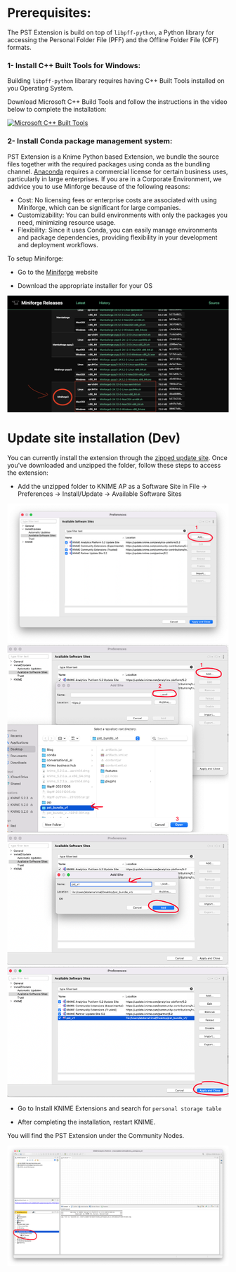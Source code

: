 
# Prerequisites:

The PST Extension is build on top of `libpff-python`, a Python library for accessing the Personal Folder File (PFF) and the Offline Folder File (OFF) formats.


### 1- Install C++ Built Tools for Windows:

Building `libpff-python` libarary requires having C++ Built Tools installed on you Operating System.

Download Microsoft C++ Build Tools and follow the instructions in the video below to complete the installation:

[![Microsoft C++ Built Tools](https://img.youtube.com/vi/_keTL9ymGjw/0.jpg)](https://www.youtube.com/watch?v=_keTL9ymGjw)

### 2- Install Conda package management system:

PST Extension is a Knime Python based Extension, we bundle the source files together with the required packages using conda as the bundling channel. 
[Anaconda](https://docs.anaconda.com/free/miniconda/) requires a commercial license for certain business uses, particularly in large enterprises. If you are in a Corporate Environment, we addvice you to use Minforge because of the following reasons:

- Cost: No licensing fees or enterprise costs are associated with using Miniforge, which can be significant for large companies.
- Customizability: You can build environments with only the packages you need, minimizing resource usage.
- Flexibility: Since it uses Conda, you can easily manage environments and package dependencies, providing flexibility in your development and deployment workflows.

To setup Miniforge:

- Go to the [Miniforge](https://conda-forge.org/miniforge/) website

- Download the appropriate installer for your OS

![](./imgs/miniforge.png)

# Update site installation (Dev)

You can currently install the extension through the [zipped update site](https://drive.google.com/drive/folders/1xDHDRN0CnylSSf24QgzIbFbWg3NZnl0K?usp=sharing). Once you've downloaded and unzipped the folder, follow these steps to access the extension:

- Add the unzipped folder to KNIME AP as a Software Site in File → Preferences → Install/Update → Available Software Sites

![](./imgs/1.png)
![](./imgs/2.png)
![](./imgs/3.png)
![](./imgs/4.png)

- Go to Install KNIME Extensions and search for `personal storage table `

- After completing the installation, restart KNIME.

You will find the PST Extension under the Community Nodes.

![](./imgs/5.png)


